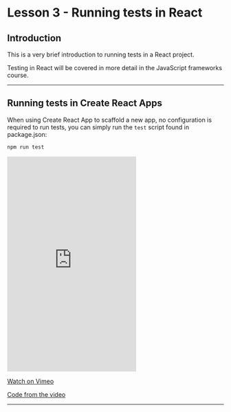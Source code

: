 # Lesson 3 - Running tests in React

## Introduction

This is a very brief introduction to running tests in a React project.

Testing in React will be covered in more detail in the JavaScript frameworks course.

---

## Running tests in Create React Apps

When using Create React App to scaffold a new app, no configuration is required to run tests, you can simply run the `test` script found in package.json:

```bash
npm run test
```

<iframe src="https://player.vimeo.com/video/506942990" height="500" frameborder="0" allow="autoplay; fullscreen; picture-in-picture" allowfullscreen></iframe>

<a href="https://vimeo.com/506942990/f6a68e6fd1" target="_blank">Watch on Vimeo</a>

<a href="https://github.com/NoroffFEU/introduction-to-testing-in-React" target="_blank">Code from the video</a>

---
